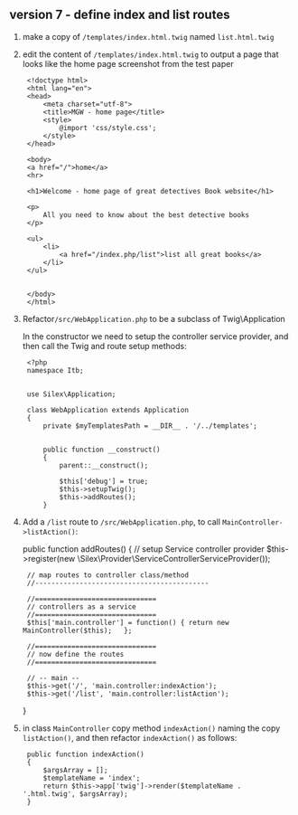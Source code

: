 
## version 7 - define index and list routes

1. make a copy of `/templates/index.html.twig` named `list.html.twig`

1. edit the content of `/templates/index.html.twig` to output a page that looks like the home page screenshot from the test paper

        <!doctype html>
        <html lang="en">
        <head>
            <meta charset="utf-8">
            <title>MGW - home page</title>
            <style>
                @import 'css/style.css';
            </style>
        </head>

        <body>
        <a href="/">home</a>
        <hr>

        <h1>Welcome - home page of great detectives Book website</h1>

        <p>
            All you need to know about the best detective books
        </p>

        <ul>
            <li>
                <a href="/index.php/list">list all great books</a>
            </li>
        </ul>


        </body>
        </html>


1. Refactor`/src/WebApplication.php` to be a subclass of Twig\Application

    In the constructor we need to setup the controller service provider, and then call the Twig and route setup methods:


        <?php
        namespace Itb;


        use Silex\Application;

        class WebApplication extends Application
        {
            private $myTemplatesPath = __DIR__ . '/../templates';


            public function __construct()
            {
                parent::__construct();

                $this['debug'] = true;
                $this->setupTwig();
                $this->addRoutes();
            }

1. Add a `/list` route to `/src/WebApplication.php`, to call `MainController->listAction()`:


    public function addRoutes()
    {
        // setup Service controller provider
        $this->register(new \Silex\Provider\ServiceControllerServiceProvider());

        // map routes to controller class/method
        //-------------------------------------------

        //==============================
        // controllers as a service
        //==============================
        $this['main.controller'] = function() { return new MainController($this);   };

        //==============================
        // now define the routes
        //==============================

        // -- main --
        $this->get('/', 'main.controller:indexAction');
        $this->get('/list', 'main.controller:listAction');
    }

1. in class `MainController` copy method `indexAction()` naming the copy `listAction()`, and then refactor `indexAction()` as follows:

        public function indexAction()
        {
            $argsArray = [];
            $templateName = 'index';
            return $this->app['twig']->render($templateName . '.html.twig', $argsArray);
        }